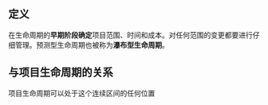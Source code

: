 ## 定义
在生命周期的**早期阶段确定**项目范围、时间和成本。对任何范围的变更都要进行仔细管理。预测型生命周期也被称为**瀑布型生命周期**。

## 与项目生命周期的关系
项目生命周期可以处于这个连续区间的任何位置